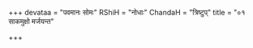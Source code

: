 +++
devataa = "पवमानः सोमः"
RShiH = "नोधाः"
ChandaH = "त्रिष्टुप्"
title = "०१ साकमुक्षो मर्जयन्त"

+++
